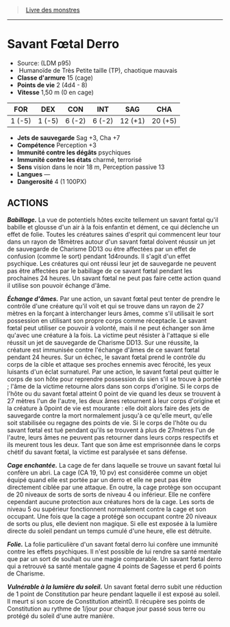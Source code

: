 ﻿> [Livre des monstres](tome_of_beasts.md)

---

# Savant Fœtal Derro

- Source: (LDM p95)
-  Humanoïde de Très Petite taille (TP), chaotique mauvais
- **Classe d'armure** 15 (cage)
- **Points de vie** 2 (4d4 - 8)
- **Vitesse** 1,50 m (0 en cage)

|FOR|DEX|CON|INT|SAG|CHA|
|---|---|---|---|---|---|
|1 (-5)|1 (-5)|6 (-2)|6 (-2)|12 (+1)|20 (+5)|

- **Jets de sauvegarde** Sag +3, Cha +7
- **Compétence** Perception +3
- **Immunité contre les dégâts** psychiques
- **Immunité contre les états** charmé, terrorisé
- **Sens** vision dans le noir 18 m, Perception passive 13
- **Langues** —
- **Dangerosité** 4 (1 100PX)

## ACTIONS

**_Babillage._** La vue de potentiels hôtes excite tellement un savant fœtal qu'il babille et glousse d'un air à la fois enfantin et dément, ce qui déclenche un effet de folie. Toutes les créatures saines d'esprit qui commencent leur tour dans un rayon de 18mètres autour d'un savant fœtal doivent réussir un jet de sauvegarde de Charisme DD13 ou être affectées par un effet de confusion (comme le sort) pendant 1d4rounds. Il s'agit d'un effet psychique. Les créatures qui ont réussi leur jet de sauvegarde ne peuvent pas être affectées par le babillage de ce savant fœtal pendant les prochaines 24 heures. Un savant fœtal ne peut pas faire cette action quand il utilise son pouvoir échange d'âme.

**_Échange d'âmes._** Par une action, un savant fœtal peut tenter de prendre le contrôle d'une créature qu'il voit et qui se trouve dans un rayon de 27 mètres en la forçant à interchanger leurs âmes, comme s'il utilisait le sort possession en utilisant son propre corps comme réceptacle. Le savant fœtal peut utiliser ce pouvoir à volonté, mais il ne peut échanger son âme qu'avec une créature à la fois. La victime peut résister à l'attaque si elle réussit un jet de sauvegarde de Charisme DD13. Sur une réussite, la créature est immunisée contre l'échange d'âmes de ce savant fœtal pendant 24 heures. Sur un échec, le savant fœtal prend le contrôle du corps de la cible et attaque ses proches ennemis avec férocité, les yeux luisants d'un éclat surnaturel. Par une action, le savant fœtal peut quitter le corps de son hôte pour reprendre possession du sien s'il se trouve à portée ; l'âme de la victime retourne alors dans son corps d'origine. Si le corps de l'hôte ou du savant fœtal atteint 0 point de vie quand les deux se trouvent à 27 mètres l'un de l'autre, les deux âmes retournent à leur corps d'origine et la créature à 0point de vie est mourante : elle doit alors faire des jets de sauvegarde contre la mort normalement jusqu'à ce qu'elle meurt, qu'elle soit stabilisée ou regagne des points de vie. Si le corps de l'hôte ou du savant fœtal est tué pendant qu'ils se trouvent à plus de 27mètres l'un de l'autre, leurs âmes ne peuvent pas retourner dans leurs corps respectifs et ils meurent tous les deux. Tant que son âme est emprisonnée dans le corps chétif du savant fœtal, la victime est paralysée et sans défense.

**_Cage enchantée._** La cage de fer dans laquelle se trouve un savant fœtal lui confère un abri. La cage (CA 19, 10 pv) est considérée comme un objet équipé quand elle est portée par un derro et elle ne peut pas être directement ciblée par une attaque. En outre, la cage protège son occupant de 20 niveaux de sorts de sorts de niveau 4 ou inférieur. Elle ne confère cependant aucune protection aux créatures hors de la cage. Les sorts de niveau 5 ou supérieur fonctionnent normalement contre la cage et son occupant. Une fois que la cage a protégé son occupant contre 20 niveaux de sorts ou plus, elle devient non magique. Si elle est exposée à la lumière directe du soleil pendant un temps cumulé d'une heure, elle est détruite.

**_Folie._** La folie particulière d'un savant fœtal derro lui confère une immunité contre les effets psychiques. Il n'est possible de lui rendre sa santé mentale que par un sort de souhait ou une magie comparable. Un savant fœtal derro qui a retrouvé sa santé mentale gagne 4 points de Sagesse et perd 6 points de Charisme.

**_Vulnérable à la lumière du soleil._** Un savant fœtal derro subit une réduction de 1 point de Constitution par heure pendant laquelle il est exposé au soleil. Il meurt si son score de Constitution atteint0. Il récupère ses points de Constitution au rythme de 1/jour pour chaque jour passé sous terre ou protégé du soleil d'une autre manière.

